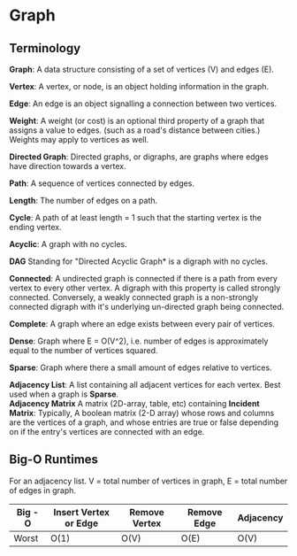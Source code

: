 # Graph # 


## Terminology ## 
**Graph**: A data structure consisting of a set of vertices (V) and edges (E). 

**Vertex**: A vertex, or node, is an object holding information in the graph. 

**Edge**: An edge is an object signalling a connection between two vertices. 

**Weight**: A weight (or cost) is an optional third property of a graph that assigns a value to edges. (such as a road's distance between cities.) Weights may apply to vertices as well. 

**Directed Graph**: Directed graphs, or digraphs, are graphs where edges have direction towards a vertex. 

**Path**: A sequence of vertices connected by edges. 

**Length**: The number of edges on a path. 

**Cycle**: A path of at least length = 1 such that the starting vertex is the ending vertex. 

**Acyclic**: A graph with no cycles. 

**DAG** Standing for "Directed Acyclic Graph* is a digraph with no cycles. 

**Connected**: A undirected graph is connected if there is a path from every vertex to every other vertex. A digraph with this 
property is called strongly connected. Conversely, a weakly connected graph is a non-strongly connected digraph with it's
underlying un-directed graph being connected. 

**Complete**: A graph where an edge exists between every pair of vertices. 

**Dense**: Graph where E = O(V^2), i.e. number of edges is approximately equal to the number of vertices squared. 

**Sparse**: Graph where there a small amount of edges relative to vertices. 

**Adjacency List**: A list containing all adjacent vertices for each vertex. Best used when a graph is **Sparse**.  
**Adjacency Matrix** A matrix (2D-array, table, etc) containing 
**Incident Matrix**: Typically, A boolean matrix (2-D array) whose rows and columns are the vertices of a graph, and whose 
entries are true or false depending on if the entry's vertices are connected with an edge.   


## Big-O Runtimes ## 
For an adjacency list. V = total number of vertices in graph, E = total number of edges in graph. 

|Big - O  | Insert Vertex or Edge   | Remove Vertex | Remove Edge | Adjacency | 
|---------| ------------------------| ------------- | ------------| ----------| 
| Worst   |  O(1)                   |  O(V)         | O(E)        | O(V)      | 
 
